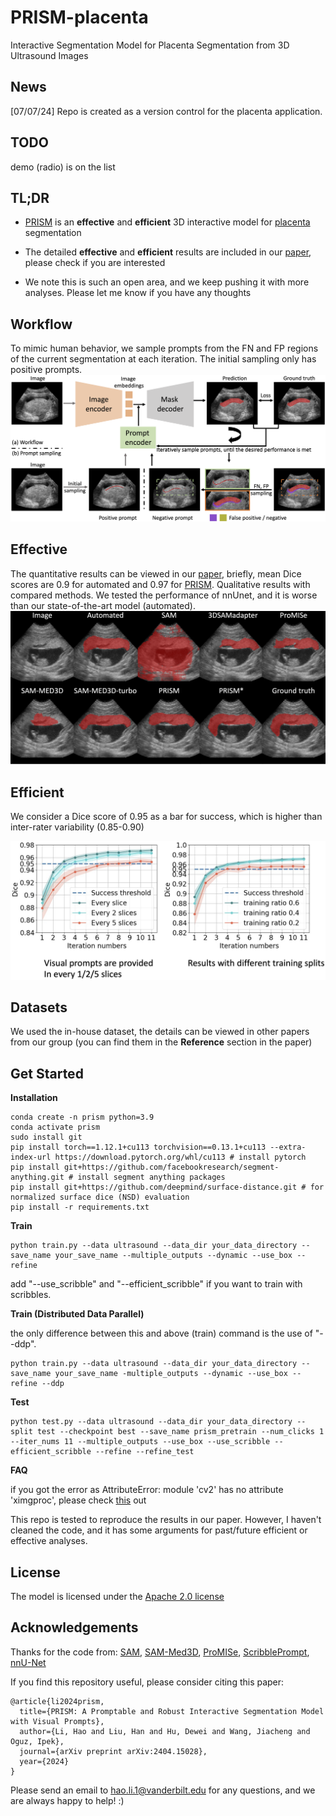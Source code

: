 # PRISM-placenta
Interactive Segmentation Model for Placenta Segmentation from 3D Ultrasound Images

## News
[07/07/24] Repo is created as a version control for the placenta application.


## TODO
demo (radio) is on the list


## TL;DR
+ [PRISM](https://github.com/MedICL-VU/PRISM) is an **effective** and **efficient** 3D interactive model for [placenta](https://www.mayoclinic.org/healthy-lifestyle/pregnancy-week-by-week/in-depth/placenta/art-20044425) segmentation

+ The detailed **effective** and **efficient** results are included in our [paper](https://arxiv.org/abs/2404.15028), please check if you are interested

+ We note this is such an open area, and we keep pushing it with more analyses. Please let me know if you have any thoughts

## Workflow 
To mimic human behavior, we sample prompts from the FN and FP regions of the current segmentation at each iteration. The initial sampling only has positive prompts.
![workflow](figs/workflow.png)


## Effective 
The quantitative results can be viewed in our [paper](https://arxiv.org/abs/2404.15028), briefly, mean Dice scores are 0.9 for automated and 0.97 for [PRISM](https://github.com/MedICL-VU/PRISM).
Qualitative results with compared methods. We tested the performance of nnUnet, and it is worse than our state-of-the-art model (automated).
![qualitative_results](figs/qualitative.png)




## Efficient
We consider a Dice score of 0.95 as a bar for success, which is higher than inter-rater variability (0.85-0.90)


![Efficient results](figs/efficient_github.png)


## Datasets
We used the in-house dataset, the details can be viewed in other papers from our group (you can find them in the **Reference** section in the paper)


## Get Started

**Installation**
```
conda create -n prism python=3.9
conda activate prism
sudo install git
pip install torch==1.12.1+cu113 torchvision==0.13.1+cu113 --extra-index-url https://download.pytorch.org/whl/cu113 # install pytorch
pip install git+https://github.com/facebookresearch/segment-anything.git # install segment anything packages
pip install git+https://github.com/deepmind/surface-distance.git # for normalized surface dice (NSD) evaluation
pip install -r requirements.txt
```


**Train**

```
python train.py --data ultrasound --data_dir your_data_directory --save_name your_save_name --multiple_outputs --dynamic --use_box --refine
```

add "--use_scribble" and "--efficient_scribble" if you want to train with scribbles.

**Train (Distributed Data Parallel)**

the only difference between this and above (train) command is the use of "--ddp".
```
python train.py --data ultrasound --data_dir your_data_directory --save_name your_save_name -multiple_outputs --dynamic --use_box --refine --ddp
```


**Test**
```
python test.py --data ultrasound --data_dir your_data_directory --split test --checkpoint best --save_name prism_pretrain --num_clicks 1 --iter_nums 11 --multiple_outputs --use_box --use_scribble --efficient_scribble --refine --refine_test
```


**FAQ**

if you got the error as AttributeError: module 'cv2' has no attribute 'ximgproc', please check [this](https://stackoverflow.com/questions/57427233/module-cv2-cv2-has-no-attribute-ximgproc) out

This repo is tested to reproduce the results in our paper. However, I haven't cleaned the code, and it has some arguments for past/future efficient or effective analyses.

## License

The model is licensed under the [Apache 2.0 license](LICENSE)


## Acknowledgements
Thanks for the code from: [SAM](https://github.com/facebookresearch/segment-anything), [SAM-Med3D](https://github.com/uni-medical/SAM-Med3D), [ProMISe](https://github.com/MedICL-VU/ProMISe), [ScribblePrompt](https://github.com/halleewong/ScribblePrompt), [nnU-Net](https://github.com/MIC-DKFZ/nnUNet)


If you find this repository useful, please consider citing this paper:
```
@article{li2024prism,
  title={PRISM: A Promptable and Robust Interactive Segmentation Model with Visual Prompts},
  author={Li, Hao and Liu, Han and Hu, Dewei and Wang, Jiacheng and Oguz, Ipek},
  journal={arXiv preprint arXiv:2404.15028},
  year={2024}
}
```
Please send an email to hao.li.1@vanderbilt.edu for any questions, and we are always happy to help! :)
